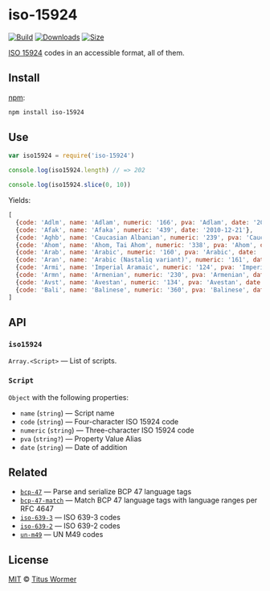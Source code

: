 # iso-15924

[![Build][build-badge]][build]
[![Downloads][downloads-badge]][downloads]
[![Size][size-badge]][size]

[ISO 15924][iso] codes in an accessible format, all of them.

## Install

[npm][]:

```sh
npm install iso-15924
```

## Use

```js
var iso15924 = require('iso-15924')

console.log(iso15924.length) // => 202

console.log(iso15924.slice(0, 10))
```

Yields:

```js
[
  {code: 'Adlm', name: 'Adlam', numeric: '166', pva: 'Adlam', date: '2016-12-05'},
  {code: 'Afak', name: 'Afaka', numeric: '439', date: '2010-12-21'},
  {code: 'Aghb', name: 'Caucasian Albanian', numeric: '239', pva: 'Caucasian_Albanian', date: '2014-11-15'},
  {code: 'Ahom', name: 'Ahom, Tai Ahom', numeric: '338', pva: 'Ahom', date: '2015-07-07'},
  {code: 'Arab', name: 'Arabic', numeric: '160', pva: 'Arabic', date: '2004-05-01'},
  {code: 'Aran', name: 'Arabic (Nastaliq variant)', numeric: '161', date: '2014-11-15'},
  {code: 'Armi', name: 'Imperial Aramaic', numeric: '124', pva: 'Imperial_Aramaic', date: '2009-06-01'},
  {code: 'Armn', name: 'Armenian', numeric: '230', pva: 'Armenian', date: '2004-05-01'},
  {code: 'Avst', name: 'Avestan', numeric: '134', pva: 'Avestan', date: '2009-06-01'},
  {code: 'Bali', name: 'Balinese', numeric: '360', pva: 'Balinese', date: '2006-10-10'}
]
```

## API

### `iso15924`

`Array.<Script>` — List of scripts.

### `Script`

`Object` with the following properties:

*   `name` (`string`) — Script name
*   `code` (`string`) — Four-character ISO 15924 code
*   `numeric` (`string`) — Three-character ISO 15924 code
*   `pva` (`string?`) — Property Value Alias
*   `date` (`string`) — Date of addition

## Related

*   [`bcp-47`](https://github.com/wooorm/bcp-47)
    — Parse and serialize BCP 47 language tags
*   [`bcp-47-match`](https://github.com/wooorm/bcp-47-match)
    — Match BCP 47 language tags with language ranges per RFC 4647
*   [`iso-639-3`](https://github.com/wooorm/iso-639-3)
    — ISO 639-3 codes
*   [`iso-639-2`](https://github.com/wooorm/iso-639-2)
    — ISO 639-2 codes
*   [`un-m49`](https://github.com/wooorm/un-m49)
    — UN M49 codes

## License

[MIT][license] © [Titus Wormer][author]

<!-- Definition -->

[build-badge]: https://img.shields.io/travis/wooorm/iso-15924.svg

[build]: https://travis-ci.org/wooorm/iso-15924

[downloads-badge]: https://img.shields.io/npm/dm/iso-15924.svg

[downloads]: https://www.npmjs.com/package/iso-15924

[size-badge]: https://img.shields.io/bundlephobia/minzip/iso-15924.svg

[size]: https://bundlephobia.com/result?p=iso-15924

[npm]: https://docs.npmjs.com/cli/install

[license]: license

[author]: https://wooorm.com

[iso]: https://unicode.org/iso15924/

